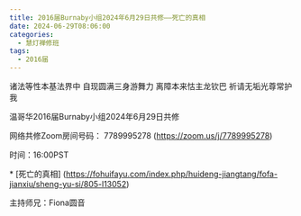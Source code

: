 ```yaml
---
title: 2016届Burnaby小组2024年6月29日共修——死亡的真相
date: 2024-06-29T08:06:00
categories:
  - 慧灯禅修班
tags:
  - 2016届
---
```

诸法等性本基法界中 自现圆满三身游舞力 离障本来怙主龙钦巴 祈请无垢光尊常护我



温哥华2016届Burnaby小组2024年6月29日共修



网络共修Zoom房间号码： 7789995278 (<https://zoom.us/j/7789995278>)



时间：16:00PST


\* \[死亡的真相]
(https://fohuifayu.com/index.php/huideng-jiangtang/fofa-jianxiu/sheng-yu-si/805-l13052)





主持师兄：Fiona圆音
